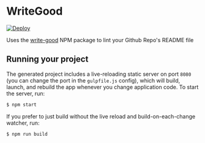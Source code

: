 
# WriteGood

[![Deploy](https://www.herokucdn.com/deploy/button.png)](https://heroku.com/deploy)

Uses the [write-good](https://www.npmjs.com/package/write-good) NPM package to lint your Github Repo's README file

## Running your project

The generated project includes a live-reloading static server on port `8080` (you can change the port in the `gulpfile.js` config), which will build, launch, and rebuild the app whenever you change application code. To start the server, run:

```bash
$ npm start
```

If you prefer to just build without the live reload and build-on-each-change watcher, run:

```bash
$ npm run build
```